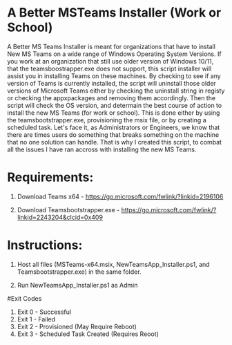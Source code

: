 # A Better MSTeams Installer (Work or School)
A Better MS Teams Installer is meant for organizations that have to install New MS Teams on a wide range of Windows Operating System Versions. If you work at an organization that still use older version of Windows 10/11, that the teamsboostrapper.exe does not support, this script installer will assist you in installing Teams on these machines. By checking to see if any version of Teams is currently installed, the script will uninstall those older versions of Microsoft Teams either by checking the uninstall string in registy or checking the appxpackages and removing them accordingly. Then the script will check the OS version, and determain the best course of action to install the new MS Teams (for work or school). This is done either by using the teamsbootstrapper.exe, provisioning the msix file, or by creating a scheduled task. Let's face it, as Administrators or Engineers, we know that there are times users do something that breaks something on the machine that no one solution can handle. That is why I created this script, to combat all the issues I have ran accross with installing the new MS Teams.

# Requirements:
1) Download Teams x64 - https://go.microsoft.com/fwlink/?linkid=2196106

2) Download Teamsbootstrapper.exe - https://go.microsoft.com/fwlink/?linkid=2243204&clcid=0x409

# Instructions:
1) Host all files (MSTeams-x64.msix, NewTeamsApp_Installer.ps1, and Teamsbootstrapper.exe) in the same folder.

2) Run NewTeamsApp_Installer.ps1 as Admin

#Exit Codes
1) Exit 0 - Successful
2) Exit 1 - Failed
3) Exit 2 - Provisioned (May Require Reboot)
4) Exit 3 - Scheduled Task Created (Requires Reoot)